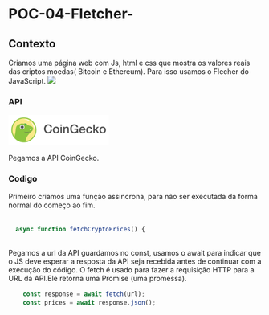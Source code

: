 # POC-04-Fletcher-

## Contexto
Criamos uma página web com Js, html e css que mostra os valores reais das criptos moedas( Bitcoin e Ethereum). Para isso usamos o Flecher do JavaScript.
<img src="poc04.pgn">

### API 

<img src="coingecko.svg" width="200px" heigth="300px">

Pegamos a API CoinGecko.


### Codigo 

Primeiro criamos uma função assincrona, para não ser executada da forma normal do começo ao fim.

```javascript

  async function fetchCryptoPrices() {
  
```

Pegamos a url da API guardamos no const, usamos o await para indicar que o JS deve esperar a resposta da API seja recebida antes de continuar com a execução do código.
O fetch é usado para fazer a requisição HTTP para a URL da API.Ele retorna uma Promise (uma promessa).

```javascript
    const response = await fetch(url);
    const prices = await response.json();

```
